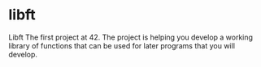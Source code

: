 # libft
Libft
The first project at 42. The project is helping you develop a working library of functions that can be used for later programs that you will develop.
